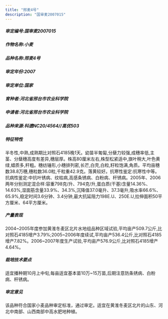 ```yaml
---
title: "邢麦4号"
description: "国审麦2007015"
---
```

##### 审定编号:国审麦2007015

##### 作物名称:小麦

##### 品种名称:邢麦4号

##### 审定年份:2007

##### 审定单位:国家

##### 育种者:河北省邢台市农业科学院

##### 申请者:河北省邢台市农业科学院

##### 品种来源:科遗NC20/4564//高优503

##### 特征特性
半冬性,中熟,成熟期比对照石4185晚1天。幼苗半匍匐,分蘖力较强,成穗率低,主茎、分蘖穗高度有差异,穗层厚。株高80厘米左右,株型松紧适中,旗叶稍大,叶色黄绿,蜡质多,秆粗。穗纺锤形,小穗排列密,长芒,白壳,白粒,籽粒饱满,角质。平均亩穗数38.8万穗,穗粒数36.0粒,千粒重42.9克。落黄较好。抗寒性鉴定:抗寒性中等。抗病性鉴定:中抗叶锈病、纹枯病,高感条锈病、白粉病、秆锈病。2005年、2006两年分别测定混合样:容重798克/升、794克/升,蛋白质(干基)含量14.36%、14.63%,湿面筋含量33.9%、34.3%,沉降值37.0毫升、37.3毫升,吸水率66.6%、65.9%,稳定时间3.6分钟、3.4分钟,最大抗延阻力198E.U、250E.U,拉伸面积50平方厘米、64平方厘米。

##### 产量表现
2004~2005年度参加黄淮冬麦区北片水地组品种区域试验,平均亩产509.7公斤,比对照石4185增产3.79%;2005~2006年度续试,平均亩产536.4公斤,比对照石4185增产7.82%。2006~2007年度生产试验,平均亩产576.9公斤,比对照石4185增产4.64%。

##### 栽培技术要点
适宜播种期10月上中旬,每亩适宜基本苗10万~15万苗,后期注意防条锈病、白粉病、秆锈病。

##### 审定意见
该品种符合国家小麦品种审定标准，通过审定。适宜在黄淮冬麦区北片的山东、河北中南部、山西南部中高水肥地种植。


